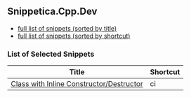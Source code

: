 ﻿## Snippetica.Cpp.Dev

* [full list of snippets (sorted by title)](SnippetsByTitle.md)
* [full list of snippets (sorted by shortcut)](SnippetsByShortcut.md)

### List of Selected Snippets

Title | Shortcut
----- | --------
[Class with Inline Constructor/Destructor](class_with_inline_constructor_destructor.snippet)|ci
